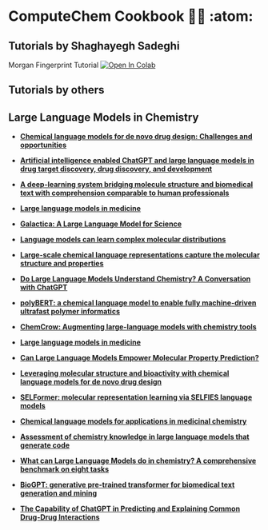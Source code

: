 # ComputeChem Cookbook :woman_technologist: :atom:

## Tutorials by Shaghayegh Sadeghi

Morgan Fingerprint Tutorial
[![Open In Colab](https://colab.research.google.com/assets/colab-badge.svg)](https://colab.research.google.com/drive/1MaqIHrR956pPA86izjmA-gq_RsrRcMtp?usp=sharing)






## Tutorials by others

## Large Language Models in Chemistry
* [**Chemical language models for de novo drug design: Challenges and opportunities**](https://www.sciencedirect.com/science/article/pii/S0959440X23000015)

* [**Artificial intelligence enabled ChatGPT and large language models in drug target discovery, drug discovery, and development**](https://www.ncbi.nlm.nih.gov/pmc/articles/PMC10481150/pdf/main.pdf)

* [**A deep-learning system bridging molecule structure and biomedical text with comprehension comparable to human professionals**](https://www.nature.com/articles/s41467-022-28494-3)

* [**Large language models in medicine**](https://www.nature.com/articles/s41591-023-02448-8)

* [**Galactica: A Large Language Model for Science**](https://arxiv.org/pdf/2211.09085.pdf)

* [**Language models can learn complex molecular distributions**](https://www.nature.com/articles/s41467-022-30839-x)

* [**Large-scale chemical language representations capture the molecular structure and properties**](https://www.nature.com/articles/s42256-022-00580-7)

* [**Do Large Language Models Understand Chemistry? A Conversation with ChatGPT**](https://pubs.acs.org/doi/full/10.1021/acs.jcim.3c00285)

* [**polyBERT: a chemical language model to enable fully machine-driven ultrafast polymer informatics**](https://www.nature.com/articles/s41467-023-39868-6)

* [**ChemCrow: Augmenting large-language models with chemistry tools**](https://arxiv.org/pdf/2304.05376.pdf)

* [**Large language models in medicine**](https://www.nature.com/articles/s41591-023-02448-8)

* [**Can Large Language Models Empower Molecular Property Prediction?**](https://arxiv.org/pdf/2307.07443.pdf)

* [**Leveraging molecular structure and bioactivity with chemical language models for de novo drug design**](https://www.nature.com/articles/s41467-022-35692-6)

* [**SELFormer: molecular representation learning via SELFIES language models**](https://iopscience.iop.org/article/10.1088/2632-2153/acdb30/meta)

* [**Chemical language models for applications in medicinal chemistry**](https://www.future-science.com/doi/full/10.4155/fmc-2022-0315)

* [**Assessment of chemistry knowledge in large language models that generate code**](https://pubs.rsc.org/en/content/articlehtml/2023/dd/d2dd00087c)

* [**What can Large Language Models do in chemistry? A comprehensive benchmark on eight tasks**](https://arxiv.org/pdf/2305.18365.pdf)

* [**BioGPT: generative pre-trained transformer for biomedical text generation and mining**](https://academic.oup.com/bib/article/23/6/bbac409/6713511?guestAccessKey=a66d9b5d-4f83-4017-bb52-405815c907b9&login=true)
* [**The Capability of ChatGPT in Predicting and Explaining Common Drug-Drug Interactions**](https://assets.cureus.com/uploads/original_article/pdf/145767/20230416-31873-4tofy1.pdf)


